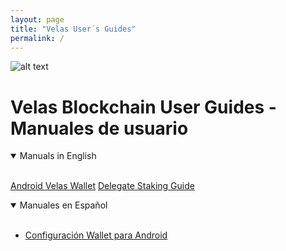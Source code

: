 ```yaml
---
layout: page
title: "Velas User´s Guides"
permalink: /
---
```


![alt text](https://github.com/dexempower/dexempower.github.io-velas/blob/main/assets/logos/LogoLettersmdpi.png?raw=true)

# Velas Blockchain User Guides - Manuales de usuario

<details open>
<summary>Manuals in English</summary>
<br>

<a href="https://dexempower.github.io/dexempower.github.io-velas/guides/delegate-staking/2020/11/20/velas-staking-guide">Android Velas Wallet</a>
<a href="https://dexempower.github.io/dexempower.github.io-velas/guides/delegate-staking/2020/11/20/velas-staking-guide">Delegate Staking Guide</a>

  
</details>

<details open>
<summary>Manuales en Español</summary>
<br>
  
-   [Configuración Wallet para Android](https://dexempower.github.io/dexempower.github.io-velas/guides/delegate-staking/2020/11/20/velas-staking-guide)

  
</details>
